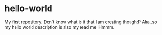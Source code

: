 # hello-world
My first repository. Don't know what is it that I am creating though:P
Aha..so my hello world description is also my read me. Hmmm.
